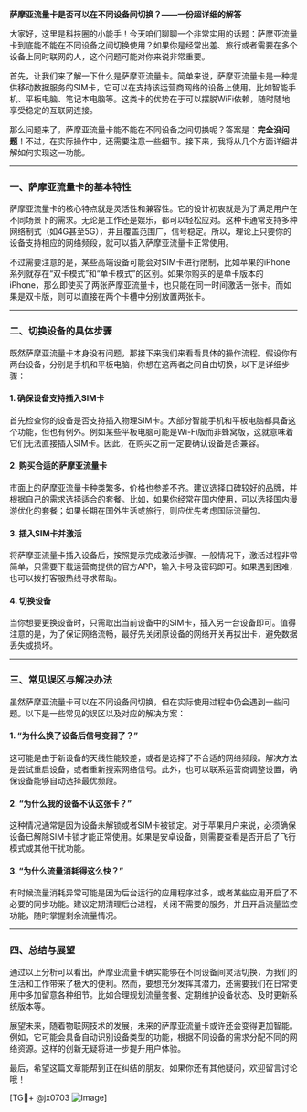 **萨摩亚流量卡是否可以在不同设备间切换？——一份超详细的解答**

大家好，这里是科技圈的小能手！今天咱们聊聊一个非常实用的话题：萨摩亚流量卡到底能不能在不同设备之间切换使用？如果你是经常出差、旅行或者需要在多个设备上同时联网的人，这个问题可能对你来说非常重要。

首先，让我们来了解一下什么是萨摩亚流量卡。简单来说，萨摩亚流量卡是一种提供移动数据服务的SIM卡，它可以在支持该运营商网络的设备上使用。比如智能手机、平板电脑、笔记本电脑等。这类卡的优势在于可以摆脱WiFi依赖，随时随地享受稳定的互联网连接。

那么问题来了，萨摩亚流量卡能不能在不同设备之间切换呢？答案是：**完全没问题**！不过，在实际操作中，还需要注意一些细节。接下来，我将从几个方面详细讲解如何实现这一功能。

---

### 一、萨摩亚流量卡的基本特性

萨摩亚流量卡的核心特点就是灵活性和兼容性。它的设计初衷就是为了满足用户在不同场景下的需求。无论是工作还是娱乐，都可以轻松应对。这种卡通常支持多种网络制式（如4G甚至5G），并且覆盖范围广，信号稳定。所以，理论上只要你的设备支持相应的网络频段，就可以插入萨摩亚流量卡正常使用。

不过需要注意的是，某些高端设备可能会对SIM卡进行限制，比如苹果的iPhone系列就存在“双卡模式”和“单卡模式”的区别。如果你购买的是单卡版本的iPhone，那么即使买了两张萨摩亚流量卡，也只能在同一时间激活一张卡。而如果是双卡版，则可以直接在两个卡槽中分别放置两张卡。

---

### 二、切换设备的具体步骤

既然萨摩亚流量卡本身没有问题，那接下来我们来看看具体的操作流程。假设你有两台设备，分别是手机和平板电脑，你想在这两者之间自由切换，以下是详细步骤：

#### 1. 确保设备支持插入SIM卡
首先检查你的设备是否支持插入物理SIM卡。大部分智能手机和平板电脑都具备这个功能，但也有例外。例如某些平板电脑可能是Wi-Fi版而非蜂窝版，这就意味着它们无法直接插入SIM卡。因此，在购买之前一定要确认设备是否兼容。

#### 2. 购买合适的萨摩亚流量卡
市面上的萨摩亚流量卡种类繁多，价格也参差不齐。建议选择口碑较好的品牌，并根据自己的需求选择适合的套餐。比如，如果你经常在国内使用，可以选择国内漫游优化的套餐；如果长期在国外生活或旅行，则应优先考虑国际流量包。

#### 3. 插入SIM卡并激活
将萨摩亚流量卡插入设备后，按照提示完成激活步骤。一般情况下，激活过程非常简单，只需要下载运营商提供的官方APP，输入卡号及密码即可。如果遇到困难，也可以拨打客服热线寻求帮助。

#### 4. 切换设备
当你想要更换设备时，只需取出当前设备中的SIM卡，插入另一台设备即可。值得注意的是，为了保证网络流畅，最好先关闭原设备的网络开关再拔出卡，避免数据丢失或损坏。

---

### 三、常见误区与解决办法

虽然萨摩亚流量卡可以在不同设备间切换，但在实际使用过程中仍会遇到一些问题。以下是一些常见的误区以及对应的解决方案：

#### 1. “为什么换了设备后信号变弱了？”
这可能是由于新设备的天线性能较差，或者是选择了不合适的网络频段。解决方法是尝试重启设备，或者重新搜索网络信号。此外，也可以联系运营商调整设置，确保设备能够自动选择最优频段。

#### 2. “为什么我的设备不认这张卡？”
这种情况通常是因为设备未解锁或者SIM卡被锁定。对于苹果用户来说，必须确保设备已解除SIM卡锁才能正常使用。如果是安卓设备，则需要查看是否开启了飞行模式或其他干扰功能。

#### 3. “为什么流量消耗得这么快？”
有时候流量消耗异常可能是因为后台运行的应用程序过多，或者某些应用开启了不必要的同步功能。建议定期清理后台进程，关闭不需要的服务，并且开启流量监控功能，随时掌握剩余流量情况。

---

### 四、总结与展望

通过以上分析可以看出，萨摩亚流量卡确实能够在不同设备间灵活切换，为我们的生活和工作带来了极大的便利。然而，要想充分发挥其潜力，还需要我们在日常使用中多加留意各种细节。比如合理规划流量套餐、定期维护设备状态、及时更新系统版本等。

展望未来，随着物联网技术的发展，未来的萨摩亚流量卡或许还会变得更加智能。例如，它可能会具备自动识别设备类型的功能，根据不同设备的需求分配不同的网络资源。这样的创新无疑将进一步提升用户体验。

最后，希望这篇文章能帮到正在纠结的朋友。如果你还有其他疑问，欢迎留言讨论哦！

[TG💪+ @jx0703 ![Image](https://github.com/user-attachments/assets/dbca1d08-cadb-493c-b0ec-ad6f7a83f270)]